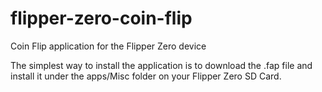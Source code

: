 # flipper-zero-coin-flip
Coin Flip application for the Flipper Zero device

The simplest way to install the application is to download the .fap file and install it under the apps/Misc folder on your Flipper Zero SD Card.
